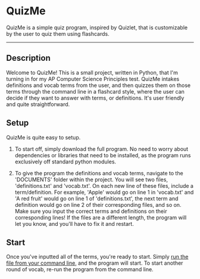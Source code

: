 # QuizMe
QuizMe is a simple quiz program, inspired by Quizlet, that is customizable by the user to quiz them using flashcards.

---
## Description
Welcome to QuizMe! This is a small project, written in Python, that I'm turning in for my AP Computer Science Principles test. QuizMe intakes definitions and vocab terms from the user, and then quizzes them on those terms through the command line in a flashcard style, where the user can decide if they want to answer with terms, or definitions. It's user friendly and quite straightforward.

## Setup
QuizMe is quite easy to setup.  

1. To start off, simply download the full program. No need to worry about dependencies or libraries that need to be installed, as the program runs exclusively off standard python modules.

2. To give the program the definitions and vocab terms, navigate to the 'DOCUMENTS' folder within the project. You will see two files, 'definitions.txt' and 'vocab.txt'. On each new line of these files, include a term/definition. For example, 'Apple' would go on line 1 in 'vocab.txt' and 'A red fruit' would go on line 1 of 'definitions.txt', the next term and definition would go on line 2 of their corresponding files, and so on. Make sure you input the correct terms and definitions on their corresponding lines! If the files are a different length, the program will let you know, and you'll have to fix it and restart.

## Start

Once you've inputted all of the terms, you're ready to start. Simply [run the file from your command line,](https://en.wikibooks.org/wiki/Python_Programming/Creating_Python_Programs) and the program will start. To start another round of vocab, re-run the program from the command line.
